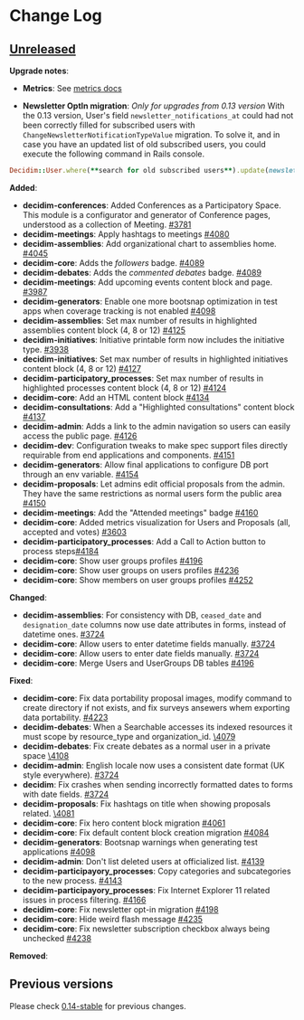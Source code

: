 # Change Log

## [Unreleased](https://github.com/decidim/decidim/tree/HEAD)

**Upgrade notes**:

- **Metrics**: See [metrics docs](/docs/metrics.md)

- **Newsletter OptIn migration**: *Only for upgrades from 0.13 version* With the 0.13 version, User's field `newsletter_notifications_at` could had not been correctly filled for subscribed users with `ChangeNewsletterNotificationTypeValue` migration. To solve it, and in case you have an updated list of old subscribed users, you could execute the following command in Rails console.

```ruby
Decidim::User.where(**search for old subscribed users**).update(newsletter_notifications_at: Time.zone.parse("2018-05-24 00:00 +02:00"))
```

**Added**:

- **decidim-conferences**: Added Conferences as a Participatory Space. This module is a configurator and generator of Conference pages, understood as a collection of Meeting. [\#3781](https://github.com/decidim/decidim/pull/3781)
- **decidim-meetings**: Apply hashtags to meetings [\#4080](https://github.com/decidim/decidim/pull/4080)
- **decidim-assemblies**: Add organizational chart to assemblies home. [\#4045](https://github.com/decidim/decidim/pull/4045)
- **decidim-core**: Adds the *followers* badge. [\#4089](https://github.com/decidim/decidim/pull/4089)
- **decidim-debates**: Adds the *commented debates* badge. [\#4089](https://github.com/decidim/decidim/pull/4089)
- **decidim-meetings**: Add upcoming events content block and page. [\#3987](https://github.com/decidim/decidim/pull/3987)
- **decidim-generators**: Enable one more bootsnap optimization in test apps when coverage tracking is not enabled [\#4098](https://github.com/decidim/decidim/pull/4098)
- **decidim-assemblies**: Set max number of results in highlighted assemblies content block (4, 8 or 12) [\#4125](https://github.com/decidim/decidim/pull/4125)
- **decidim-initiatives**: Initiative printable form now includes the initiative type. [\#3938](https://github.com/decidim/decidim/pull/3938)
- **decidim-initiatives**: Set max number of results in highlighted initiatives content block (4, 8 or 12) [\#4127](https://github.com/decidim/decidim/pull/4127)
- **decidim-participatory_processes**: Set max number of results in highlighted processes content block (4, 8 or 12) [\#4124](https://github.com/decidim/decidim/pull/4124)
- **decidim-core**: Add an HTML content block [\#4134](https://github.com/decidim/decidim/pull/4134)
- **decidim-consultations**: Add a "Highlighted consultations" content block [\#4137](https://github.com/decidim/decidim/pull/4137)
- **decidim-admin**: Adds a link to the admin navigation so users can easily access the public page. [\#4126](https://github.com/decidim/decidim/pull/4126)
- **decidim-dev**: Configuration tweaks to make spec support files directly requirable from end applications and components. [\#4151](https://github.com/decidim/decidim/pull/4151)
- **decidim-generators**: Allow final applications to configure DB port through an env variable. [\#4154](https://github.com/decidim/decidim/pull/4154)
- **decidim-proposals**: Let admins edit official proposals from the admin. They have the same restrictions as normal users form the public area [\#4150](https://github.com/decidim/decidim/pull/4150)
- **decidim-meetings**: Add the "Attended meetings" badge [\#4160](https://github.com/decidim/decidim/pull/4160)
- **decidim-core**: Added metrics visualization for Users and Proposals (all, accepted and votes) [\#3603](https://github.com/decidim/decidim/pull/3603)
- **decidim-participatory_processes**: Add a Call to Action button to process steps[\#4184](https://github.com/decidim/decidim/pull/4184)
- **decidim-core**: Show user groups profiles [\#4196](https://github.com/decidim/decidim/pull/4196)
- **decidim-core**: Show user groups on users profiles [\#4236](https://github.com/decidim/decidim/pull/4236)
- **decidim-core**: Show members on user groups profiles [\#4252](https://github.com/decidim/decidim/pull/4252)

**Changed**:

- **decidim-assemblies**: For consistency with DB, `ceased_date` and `designation_date` columns now use date attributes in forms, instead of datetime ones. [\#3724](https://github.com/decidim/decidim/pull/3724)
- **decidim-core**: Allow users to enter datetime fields manually. [\#3724](https://github.com/decidim/decidim/pull/3724)
- **decidim-core**: Allow users to enter date fields manually. [\#3724](https://github.com/decidim/decidim/pull/3724)
- **decidim-core**: Merge Users and UserGroups DB tables [\#4196](https://github.com/decidim/decidim/pull/4196)

**Fixed**:

- **decidim-core**: Fix data portability proposal images, modify command to create directory if not exists, and fix surveys ansewers whem exporting data portability. [\#4223](https://github.com/decidim/decidim/pull/4223)
- **decidim-debates**: When a Searchable accesses its indexed resources it must scope by resource_type and organization_id. [\4079](https://github.com/decidim/decidim/pull/4079)
- **decidim-debates**: Fix create debates as a normal user in a private space [\4108](https://github.com/decidim/decidim/pull/4108)
- **decidim-admin**: English locale now uses a consistent date format (UK style everywhere). [\#3724](https://github.com/decidim/decidim/pull/3724)
- **decidim**: Fix crashes when sending incorrectly formatted dates to forms with date fields. [\#3724](https://github.com/decidim/decidim/pull/3724)
- **decidim-proposals**: Fix hashtags on title when showing proposals related. [\4081](https://github.com/decidim/decidim/pull/4081)
- **decidim-core**: Fix hero content block migration [\#4061](https://github.com/decidim/decidim/pull/4061)
- **decidim-core**: Fix default content block creation migration [\#4084](https://github.com/decidim/decidim/pull/4084)
- **decidim-generators**: Bootsnap warnings when generating test applications [\#4098](https://github.com/decidim/decidim/pull/4098)
- **decidim-admin**: Don't list deleted users at officialized list. [\#4139](https://github.com/decidim/decidim/pull/4139)
- **decidim-participayory_processes**: Copy categories and subcategories to the new process. [\#4143](https://github.com/decidim/decidim/pull/4143)
- **decidim-participayory_processes**: Fix Internet Explorer 11 related issues in process filtering. [\#4166](https://github.com/decidim/decidim/pull/4166)
- **decidim-core**: Fix newsletter opt-in migration [\#4198](https://github.com/decidim/decidim/pull/4198)
- **decidim-core**: Hide weird flash message [\#4235](https://github.com/decidim/decidim/pull/4235)
- **decidim-core**: Fix newsletter subscription checkbox always being unchecked [\#4238](https://github.com/decidim/decidim/pull/4238)

**Removed**:

## Previous versions

Please check [0.14-stable](https://github.com/decidim/decidim/blob/0.14-stable/CHANGELOG.md) for previous changes.
